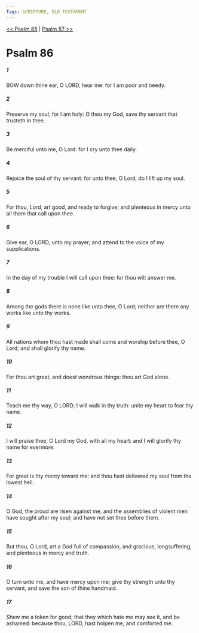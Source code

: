 ```yaml
---
Tags: SCRIPTURE, OLD_TESTAMENT
---
```


[<< Psalm 85](OLD_TESTAMENT/19_Psalms/Psalm_85.md) | [Psalm 87 >>](OLD_TESTAMENT/19_Psalms/Psalm_87.md)

# Psalm 86

##### 1

BOW down thine ear, O LORD, hear me: for I am poor and needy.

##### 2

Preserve my soul; for I am holy: O thou my God, save thy servant that trusteth in thee.

##### 3

Be merciful unto me, O Lord: for I cry unto thee daily.

##### 4

Rejoice the soul of thy servant: for unto thee, O Lord, do I lift up my soul.

##### 5

For thou, Lord, art good, and ready to forgive; and plenteous in mercy unto all them that call upon thee.

##### 6

Give ear, O LORD, unto my prayer; and attend to the voice of my supplications.

##### 7

In the day of my trouble I will call upon thee: for thou wilt answer me.

##### 8

Among the gods there is none like unto thee, O Lord; neither are there any works like unto thy works.

##### 9

All nations whom thou hast made shall come and worship before thee, O Lord; and shall glorify thy name.

##### 10

For thou art great, and doest wondrous things: thou art God alone.

##### 11

Teach me thy way, O LORD; I will walk in thy truth: unite my heart to fear thy name.

##### 12

I will praise thee, O Lord my God, with all my heart: and I will glorify thy name for evermore.

##### 13

For great is thy mercy toward me: and thou hast delivered my soul from the lowest hell.

##### 14

O God, the proud are risen against me, and the assemblies of violent men have sought after my soul; and have not set thee before them.

##### 15

But thou, O Lord, art a God full of compassion, and gracious, longsuffering, and plenteous in mercy and truth.

##### 16

O turn unto me, and have mercy upon me; give thy strength unto thy servant, and save the son of thine handmaid.

##### 17

Shew me a token for good; that they which hate me may see it, and be ashamed: because thou, LORD, hast holpen me, and comforted me.
